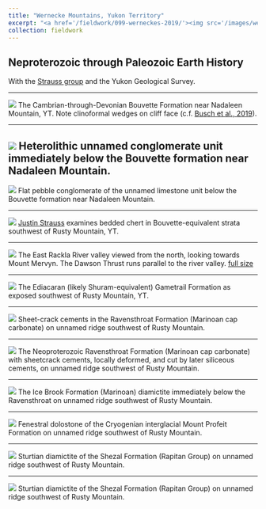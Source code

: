 ```yaml
---
title: "Wernecke Mountains, Yukon Territory"
excerpt: "<a href='/fieldwork/099-werneckes-2019/'><img src='/images/werneckes/RacklaPanorama.jpg'></a>The East Rackla River valley viewed from the north, looking towards Mount Mervyn. The Dawson Thrust runs parallel to the river valley."
collection: fieldwork
---
```

Neproterozoic through Paleozoic Earth History
---

With the [Strauss group](https://sites.dartmouth.edu/strausslab/) and the Yukon Geological Survey.

---

<a href='/images/werneckes/NadaleenPanorama.jpg'><img src='/images/werneckes/NadaleenPanorama.jpg'></a>
The Cambrian-through-Devonian Bouvette Formation near Nadaleen Mountain, YT. Note clinoformal wedges on cliff face (c.f. [Busch et al., 2019](https://data.geology.gov.yk.ca/Reference/81645)).

---

<a href='/images/werneckes/UnnamedConglomerate.jpg'><img src='/images/werneckes/UnnamedConglomerate.jpg'></a>
Heterolithic unnamed conglomerate unit immediately below the Bouvette formation near Nadaleen Mountain.
---  

<a href='/images/werneckes/UnnamedFlatPebbleConglomerate.jpg'><img src='/images/werneckes/UnnamedFlatPebbleConglomerate.jpg'></a>
Flat pebble conglomerate of the unnamed limestone unit below the Bouvette formation near Nadaleen Mountain.

---

<a href='/images/werneckes/BouvetteChert.jpg'><img src='/images/werneckes/BouvetteChert.jpg'></a>
[Justin Strauss](https://faculty-directory.dartmouth.edu/justin-v-strauss) examines bedded chert in Bouvette-equivalent strata southwest of Rusty Mountain, YT.


---

<a href='/images/werneckes/RacklaPanorama.jpg'><img src='/images/werneckes/RacklaPanorama.jpg'></a>
The East Rackla River valley viewed from the north, looking towards Mount Mervyn. The Dawson Thrust runs parallel to the river valley. <a href='/images/werneckes/RacklaPanoramaFull.jpg'>full size</a>

---

<a href='/images/werneckes/GameTrailFm.jpg'><img src='/images/werneckes/GameTrailFm.jpg'></a>
The Ediacaran (likely Shuram-equivalent) Gametrail Formation as exposed southwest of Rusty Mountain, YT.

---

<a href='/images/werneckes/RavensthroatSheetcracks.jpg'><img src='/images/werneckes/RavensthroatSheetcracks.jpg'></a>
Sheet-crack cements in the Ravensthroat Formation (Marinoan cap carbonate) on unnamed ridge southwest of Rusty Mountain.

---

<a href='/images/werneckes/RavensthroatSheetcrackPanorama.jpg'><img src='/images/werneckes/RavensthroatSheetcrackPanorama.jpg'></a>
The Neoproterozoic Ravensthroat Formation (Marinoan cap carbonate) with sheetcrack cements, locally deformed, and cut by later siliceous cements, on unnamed ridge southwest of Rusty Mountain.

---

<a href='/images/werneckes/IceBrookDiamictite.jpg'><img src='/images/werneckes/IceBrookDiamictite.jpg'></a>
The Ice Brook Formation (Marinoan) diamictite immediately below the Ravensthroat on unnamed ridge southwest of Rusty Mountain.

---

<a href='/images/werneckes/ProfeitInterglacial.jpg'><img src='/images/werneckes/ProfeitInterglacial.jpg'></a>
Fenestral dolostone of the Cryogenian interglacial Mount Profeit Formation on unnamed ridge southwest of Rusty Mountain.

---

<a href='/images/werneckes/ShezalDiamictite1.jpg'><img src='/images/werneckes/ShezalDiamictite1.jpg'></a>
Sturtian diamictite of the Shezal Formation (Rapitan Group) on unnamed ridge southwest of Rusty Mountain.

---

<a href='/images/werneckes/ShezalDiamictite2.jpg'><img src='/images/werneckes/ShezalDiamictite2.jpg'></a>
Sturtian diamictite of the Shezal Formation (Rapitan Group) on unnamed ridge southwest of Rusty Mountain.
